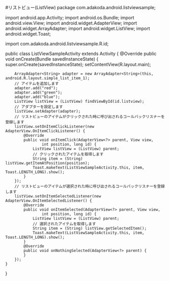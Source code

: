 #リストビュー(ListView)
package com.adakoda.android.listviewsample;

import android.app.Activity;
import android.os.Bundle;
import android.view.View;
import android.widget.AdapterView;
import android.widget.ArrayAdapter;
import android.widget.ListView;
import android.widget.Toast;

import com.adakoda.android.listviewsample.R.id;

public class ListViewSampleActivity extends Activity {
    @Override
    public void onCreate(Bundle savedInstanceState) {
        super.onCreate(savedInstanceState);
        setContentView(R.layout.main);

        ArrayAdapter<String> adapter = new ArrayAdapter<String>(this, android.R.layout.simple_list_item_1);
        // アイテムを追加します
        adapter.add("red");
        adapter.add("green");
        adapter.add("blue");
        ListView listView = (ListView) findViewById(id.listview);
        // アダプターを設定します
        listView.setAdapter(adapter);
        // リストビューのアイテムがクリックされた時に呼び出されるコールバックリスナーを登録します
        listView.setOnItemClickListener(new AdapterView.OnItemClickListener() {
            @Override
            public void onItemClick(AdapterView<?> parent, View view,
                    int position, long id) {
                ListView listView = (ListView) parent;
                // クリックされたアイテムを取得します
                String item = (String) listView.getItemAtPosition(position);
                Toast.makeText(ListViewSampleActivity.this, item, Toast.LENGTH_LONG).show();
            }
        });
        // リストビューのアイテムが選択された時に呼び出されるコールバックリスナーを登録します
        listView.setOnItemSelectedListener(new AdapterView.OnItemSelectedListener() {
            @Override
            public void onItemSelected(AdapterView<?> parent, View view,
                    int position, long id) {
                ListView listView = (ListView) parent;
                // 選択されたアイテムを取得します
                String item = (String) listView.getSelectedItem();
                Toast.makeText(ListViewSampleActivity.this, item, Toast.LENGTH_LONG).show();
            }
            @Override
            public void onNothingSelected(AdapterView<?> parent) {
            }
        });
    }
}